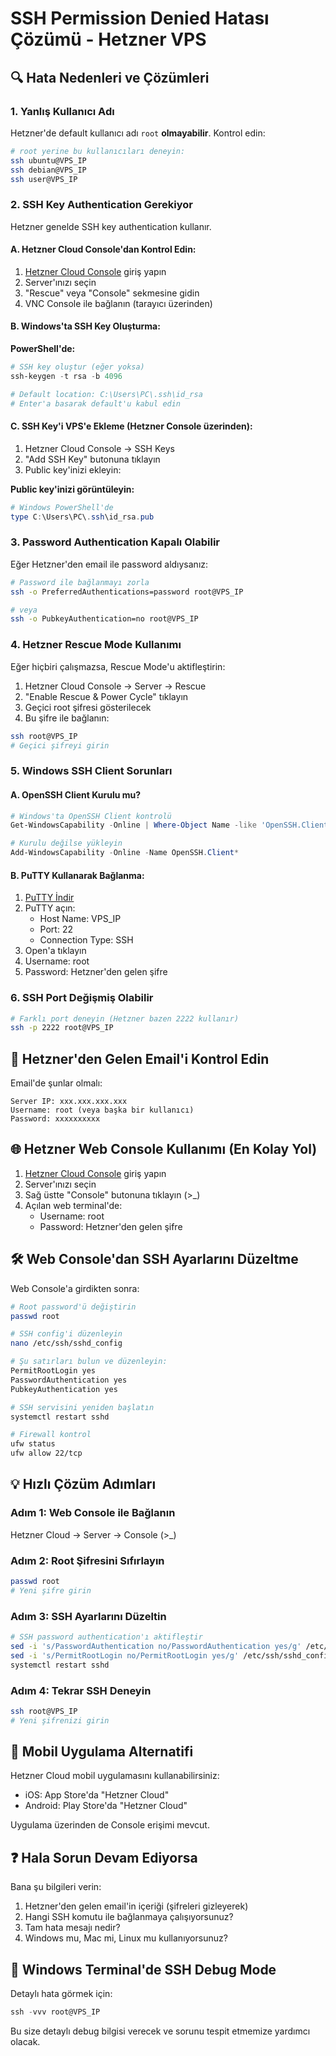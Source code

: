 # SSH Permission Denied Hatası Çözümü - Hetzner VPS

## 🔍 Hata Nedenleri ve Çözümleri

### 1. Yanlış Kullanıcı Adı
Hetzner'de default kullanıcı adı `root` **olmayabilir**. Kontrol edin:

```bash
# root yerine bu kullanıcıları deneyin:
ssh ubuntu@VPS_IP
ssh debian@VPS_IP
ssh user@VPS_IP
```

### 2. SSH Key Authentication Gerekiyor
Hetzner genelde SSH key authentication kullanır. 

#### A. Hetzner Cloud Console'dan Kontrol Edin:
1. [Hetzner Cloud Console](https://console.hetzner.cloud) giriş yapın
2. Server'ınızı seçin
3. "Rescue" veya "Console" sekmesine gidin
4. VNC Console ile bağlanın (tarayıcı üzerinden)

#### B. Windows'ta SSH Key Oluşturma:

**PowerShell'de:**
```powershell
# SSH key oluştur (eğer yoksa)
ssh-keygen -t rsa -b 4096

# Default location: C:\Users\PC\.ssh\id_rsa
# Enter'a basarak default'u kabul edin
```

#### C. SSH Key'i VPS'e Ekleme (Hetzner Console üzerinden):
1. Hetzner Cloud Console → SSH Keys
2. "Add SSH Key" butonuna tıklayın
3. Public key'inizi ekleyin:

**Public key'inizi görüntüleyin:**
```powershell
# Windows PowerShell'de
type C:\Users\PC\.ssh\id_rsa.pub
```

### 3. Password Authentication Kapalı Olabilir
Eğer Hetzner'den email ile password aldıysanız:

```bash
# Password ile bağlanmayı zorla
ssh -o PreferredAuthentications=password root@VPS_IP

# veya
ssh -o PubkeyAuthentication=no root@VPS_IP
```

### 4. Hetzner Rescue Mode Kullanımı
Eğer hiçbiri çalışmazsa, Rescue Mode'u aktifleştirin:

1. Hetzner Cloud Console → Server → Rescue
2. "Enable Rescue & Power Cycle" tıklayın
3. Geçici root şifresi gösterilecek
4. Bu şifre ile bağlanın:
```bash
ssh root@VPS_IP
# Geçici şifreyi girin
```

### 5. Windows SSH Client Sorunları

#### A. OpenSSH Client Kurulu mu?
```powershell
# Windows'ta OpenSSH Client kontrolü
Get-WindowsCapability -Online | Where-Object Name -like 'OpenSSH.Client*'

# Kurulu değilse yükleyin
Add-WindowsCapability -Online -Name OpenSSH.Client*
```

#### B. PuTTY Kullanarak Bağlanma:
1. [PuTTY İndir](https://www.putty.org/)
2. PuTTY açın:
   - Host Name: VPS_IP
   - Port: 22
   - Connection Type: SSH
3. Open'a tıklayın
4. Username: root
5. Password: Hetzner'den gelen şifre

### 6. SSH Port Değişmiş Olabilir
```bash
# Farklı port deneyin (Hetzner bazen 2222 kullanır)
ssh -p 2222 root@VPS_IP
```

## 🔐 Hetzner'den Gelen Email'i Kontrol Edin

Email'de şunlar olmalı:
```
Server IP: xxx.xxx.xxx.xxx
Username: root (veya başka bir kullanıcı)
Password: xxxxxxxxxx
```

## 🌐 Hetzner Web Console Kullanımı (En Kolay Yol)

1. [Hetzner Cloud Console](https://console.hetzner.cloud) giriş yapın
2. Server'ınızı seçin
3. Sağ üstte "Console" butonuna tıklayın (>_)
4. Açılan web terminal'de:
   - Username: root
   - Password: Hetzner'den gelen şifre

## 🛠️ Web Console'dan SSH Ayarlarını Düzeltme

Web Console'a girdikten sonra:

```bash
# Root password'ü değiştirin
passwd root

# SSH config'i düzenleyin
nano /etc/ssh/sshd_config

# Şu satırları bulun ve düzenleyin:
PermitRootLogin yes
PasswordAuthentication yes
PubkeyAuthentication yes

# SSH servisini yeniden başlatın
systemctl restart sshd

# Firewall kontrol
ufw status
ufw allow 22/tcp
```

## 💡 Hızlı Çözüm Adımları

### Adım 1: Web Console ile Bağlanın
Hetzner Cloud → Server → Console (>_)

### Adım 2: Root Şifresini Sıfırlayın
```bash
passwd root
# Yeni şifre girin
```

### Adım 3: SSH Ayarlarını Düzeltin
```bash
# SSH password authentication'ı aktifleştir
sed -i 's/PasswordAuthentication no/PasswordAuthentication yes/g' /etc/ssh/sshd_config
sed -i 's/PermitRootLogin no/PermitRootLogin yes/g' /etc/ssh/sshd_config
systemctl restart sshd
```

### Adım 4: Tekrar SSH Deneyin
```bash
ssh root@VPS_IP
# Yeni şifrenizi girin
```

## 📱 Mobil Uygulama Alternatifi

Hetzner Cloud mobil uygulamasını kullanabilirsiniz:
- iOS: App Store'da "Hetzner Cloud"
- Android: Play Store'da "Hetzner Cloud"

Uygulama üzerinden de Console erişimi mevcut.

## ❓ Hala Sorun Devam Ediyorsa

Bana şu bilgileri verin:
1. Hetzner'den gelen email'in içeriği (şifreleri gizleyerek)
2. Hangi SSH komutu ile bağlanmaya çalışıyorsunuz?
3. Tam hata mesajı nedir?
4. Windows mu, Mac mi, Linux mu kullanıyorsunuz?

## 🔧 Windows Terminal'de SSH Debug Mode

Detaylı hata görmek için:
```powershell
ssh -vvv root@VPS_IP
```

Bu size detaylı debug bilgisi verecek ve sorunu tespit etmemize yardımcı olacak.